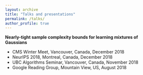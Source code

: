 ```yaml
---
layout: archive
title: "Talks and presentations"
permalink: /talks/
author_profile: true
---
```


**Nearly-tight sample complexity bounds for learning mixtures of Gaussians**
* CMS Winter Meet, Vancouver, Canada, December 2018
* NeurIPS 2018, Montreal, Canada, December 2018
* UBC Algorithms Seminar, Vancouver, Canada, November 2018
* Google Reading Group, Mountain View, US, August 2018
